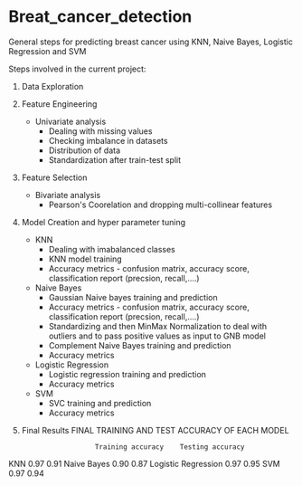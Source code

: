 # Breat_cancer_detection
General steps for predicting breast cancer using KNN, Naive Bayes, Logistic Regression and SVM

Steps involved in the current project:
1. Data Exploration
2. Feature Engineering
    - Univariate analysis
        - Dealing with missing values
        - Checking imbalance in datasets
        - Distribution of data
        - Standardization after train-test split
3. Feature Selection
    - Bivariate analysis
        - Pearson's Coorelation and dropping multi-collinear features
4. Model Creation and hyper parameter tuning
    - KNN
        - Dealing with imabalanced classes
        - KNN model training
        - Accuracy metrics - confusion matrix, accuracy score, classification report (precsion, recall,....)
    - Naive Bayes
        - Gaussian Naive bayes training and prediction
        - Accuracy metrics - confusion matrix, accuracy score, classification report (precsion, recall,....)
        - Standardizing and then MinMax Normalization to deal with outliers and to pass positive values as input to GNB model
        - Complement Naive Bayes training and prediction
        - Accuracy metrics 
    - Logistic Regression
         - Logistic regression training and prediction
         - Accuracy metrics
    - SVM
         - SVC training and prediction
         - Accuracy metrics
 5. Final Results
  FINAL TRAINING AND TEST ACCURACY OF EACH MODEL 

                          Training accuracy    Testing accuracy 

KNN                             0.97                 0.91
Naive Bayes                     0.90                 0.87
Logistic Regression             0.97                 0.95
SVM                             0.97                 0.94
   
        
